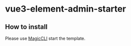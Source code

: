# vue3-element-admin-starter
## How to install

Please use [MagicCLI](https://github.com/vbs-plus/magic-cli) start the template. 
